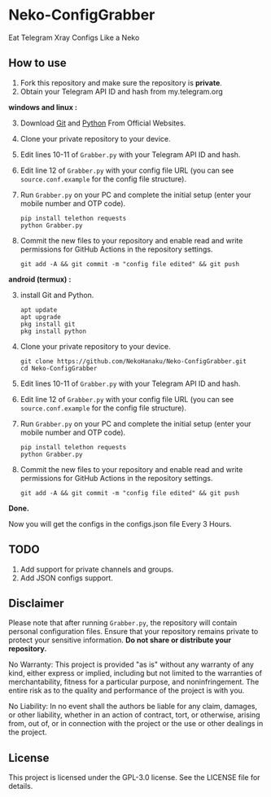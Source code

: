 # Neko-ConfigGrabber
Eat Telegram Xray Configs Like a Neko

## How to use
1. Fork this repository and make sure the repository is **private**.
2. Obtain your Telegram API ID and hash from my.telegram.org
   
**windows and linux :**
   
  3. Download [Git](https://git-scm.com/downloads) and [Python](https://www.python.org/downloads/) From Official Websites.
  
  4. Clone your private repository to your device.
  
  5. Edit lines 10-11 of `Grabber.py` with your Telegram API ID and hash.
     
  6. Edit line 12 of `Grabber.py` with your config file URL (you can see `source.conf.example` for the config file structure).
     
  7. Run `Grabber.py` on your PC and complete the initial setup (enter your mobile number and OTP code).
     
     ```
     pip install telethon requests
     python Grabber.py
     ```
     
  8. Commit the new files to your repository and enable read and write permissions for GitHub Actions in the repository settings.

     ```
     git add -A && git commit -m "config file edited" && git push
     ```

**android (termux) :**

  3. install Git and Python.

     ```
     apt update
     apt upgrade
     pkg install git
     pkg install python
     ```
     
  4. Clone your private repository to your device.

     ```
     git clone https://github.com/NekoHanaku/Neko-ConfigGrabber.git
     cd Neko-ConfigGrabber
     ```
     
  5. Edit lines 10-11 of `Grabber.py` with your Telegram API ID and hash.
  6. Edit line 12 of `Grabber.py` with your config file URL (you can see `source.conf.example` for the config file structure).
  7. Run `Grabber.py` on your PC and complete the initial setup (enter your mobile number and OTP code).

     ```
     pip install telethon requests
     python Grabber.py
     ```

  8. Commit the new files to your repository and enable read and write permissions for GitHub Actions in the repository settings.
      
      ```
      git add -A && git commit -m "config file edited" && git push
      ```




**Done.**

Now you will get the configs in the configs.json file Every 3 Hours.

## TODO
1. Add support for private channels and groups.
2. Add JSON configs support.

## Disclaimer

Please note that after running `Grabber.py`, the repository will contain personal configuration files. Ensure that your repository remains private to protect your sensitive information. **Do not share or distribute your repository.**

No Warranty: This project is provided "as is" without any warranty of any kind, either express or implied, including but not limited to the warranties of merchantability, fitness for a particular purpose, and noninfringement. The entire risk as to the quality and performance of the project is with you.

No Liability: In no event shall the authors be liable for any claim, damages, or other liability, whether in an action of contract, tort, or otherwise, arising from, out of, or in connection with the project or the use or other dealings in the project.

## License

This project is licensed under the GPL-3.0 license. See the LICENSE file for details.
